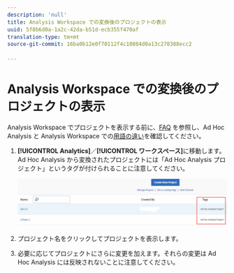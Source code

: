 ```yaml
---
description: 'null'
title: Analysis Workspace での変換後のプロジェクトの表示
uuid: 5f8b6d0a-1a2c-42da-b51d-ecb355f470af
translation-type: tm+mt
source-git-commit: 16ba0b12e0f70112f4c10804d0a13c278388ecc2

---
```



# Analysis Workspace での変換後のプロジェクトの表示

Analysis Workspace でプロジェクトを表示する前に、[FAQ](/help/analyze/ad-hoc-analysis/c-aha-project-converter/aha2aw-converter-faq.md#topic_8231595303AD403E9322645A63632D57) を参照し、Ad Hoc Analysis と Analysis Workspace での[用語の違い](/help/analyze/ad-hoc-analysis/c-aha-project-converter/aha2aw-converter-faq.md#topic_8231595303AD403E9322645A63632D57)を確認してください。

1. **[!UICONTROL Analytics]**／**[!UICONTROL ワークスペース]**&#x200B;に移動します。Ad Hoc Analysis から変換されたプロジェクトには「Ad Hoc Analysis プロジェクト」というタグが付けられることに注意してください。

   ![](assets/view_aha_in_aw.png)

1. プロジェクト名をクリックしてプロジェクトを表示します。
1. 必要に応じてプロジェクトにさらに変更を加えます。それらの変更は Ad Hoc Analysis には反映されないことに注意してください。

